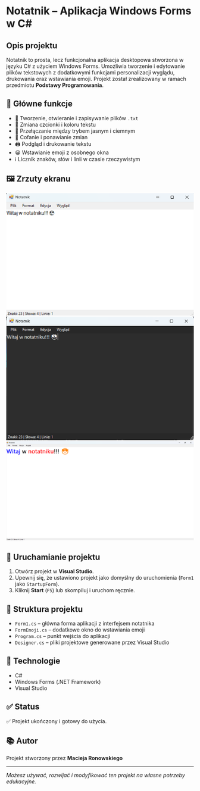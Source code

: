 # Notatnik – Aplikacja Windows Forms w C#
## Opis projektu

Notatnik to prosta, lecz funkcjonalna aplikacja desktopowa stworzona w języku C# z użyciem Windows Forms. Umożliwia tworzenie i edytowanie plików tekstowych z dodatkowymi funkcjami personalizacji wyglądu, drukowania oraz wstawiania emoji. Projekt został zrealizowany w ramach przedmiotu **Podstawy Programowania**.

## 🎯 Główne funkcje

- 📂 Tworzenie, otwieranie i zapisywanie plików `.txt`
- 🎨 Zmiana czcionki i koloru tekstu
- 🌙 Przełączanie między trybem jasnym i ciemnym
- 🔁 Cofanie i ponawianie zmian
- 🖨️ Podgląd i drukowanie tekstu
- 😀 Wstawianie emoji z osobnego okna
- ℹ️ Licznik znaków, słów i linii w czasie rzeczywistym

## 🖼️ Zrzuty ekranu
![Wygląd aplikacji 1](./images/screen1.png)
![Wygląd aplikacji 2](./images/screen2.png)
![Wygląd aplikacji 3](./images/screen3.png)

## 🚀 Uruchamianie projektu

1. Otwórz projekt w **Visual Studio**.
2. Upewnij się, że ustawiono projekt jako domyślny do uruchomienia (`Form1` jako `StartupForm`).
3. Kliknij **Start** (`F5`) lub skompiluj i uruchom ręcznie.

## 📁 Struktura projektu

- `Form1.cs` – główna forma aplikacji z interfejsem notatnika
- `FormEmoji.cs` – dodatkowe okno do wstawiania emoji
- `Program.cs` – punkt wejścia do aplikacji
- `Designer.cs` – pliki projektowe generowane przez Visual Studio

## 🔧 Technologie

- C#
- Windows Forms (.NET Framework)
- Visual Studio

## ✅ Status

✅ Projekt ukończony i gotowy do użycia.

## 📚 Autor

Projekt stworzony przez **Macieja Ronowskiego** 

---
*Możesz używać, rozwijać i modyfikować ten projekt na własne potrzeby edukacyjne.*
